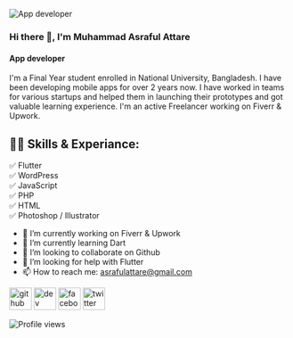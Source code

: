 ![App developer](https://i.postimg.cc/Xv5Q8QzJ/Screenshot-2022-02-02-at-2-48-16-PM.png)

### Hi there 👋, I'm Muhammad Asraful Attare
#### App developer


I'm a Final Year student enrolled in National University, Bangladesh. I have been developing mobile apps for over 2 years now. I have worked in teams for various startups and helped them in launching their prototypes and got valuable learning experience. I'm an active  Freelancer working on Fiverr & Upwork.

## 👨‍💻 Skills & Experiance: 
✅ Flutter <br> 
✅ WordPress <br> 
✅ JavaScript <br>
✅ PHP <br>
✅ HTML <br>
✅ Photoshop / Illustrator <br>

- 🔭 I’m currently working on Fiverr & Upwork 
- 🌱 I’m currently learning Dart 
- 👯 I’m looking to collaborate on Github 
- 🤔 I’m looking for help with Flutter 
- 📫 How to reach me: asrafulattare@gmail.com 


[<img src='https://cdn.jsdelivr.net/npm/simple-icons@3.0.1/icons/github.svg' alt='github' height='40'>](https://github.com/asrafulttare)  [<img src='https://cdn.jsdelivr.net/npm/simple-icons@3.0.1/icons/dev-dot-to.svg' alt='dev' height='40'>](https://dev.to/asrafulattare)  [<img src='https://cdn.jsdelivr.net/npm/simple-icons@3.0.1/icons/facebook.svg' alt='facebook' height='40'>](https://www.facebook.com/attaru\i026)  [<img src='https://cdn.jsdelivr.net/npm/simple-icons@3.0.1/icons/twitter.svg' alt='twitter' height='40'>](https://twitter.com/attare)  

![Profile views](https://gpvc.arturio.dev/asrafulttare)  

